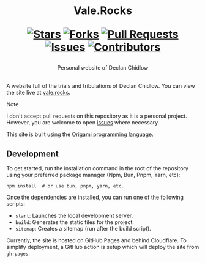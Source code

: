 <div align="center">
<h1>
  Vale.Rocks
  
  [![Stars](https://img.shields.io/github/stars/DeclanChidlow/vale.rocks?style=flat-square&logoColor=white)](https://github.com/DeclanChidlow/vale.rocks/stargazers)
  [![Forks](https://img.shields.io/github/forks/DeclanChidlow/vale.rocks?style=flat-square&logoColor=white)](https://github.com/DeclanChidlow/vale.rocks/network/members)
  [![Pull Requests](https://img.shields.io/github/issues-pr/DeclanChidlow/vale.rocks?style=flat-square&logoColor=white)](https://github.com/DeclanChidlow/vale.rocks/pulls)
  [![Issues](https://img.shields.io/github/issues/DeclanChidlow/vale.rocks?style=flat-square&logoColor=white)](https://github.com/DeclanChidlow/vale.rocks/issues)
  [![Contributors](https://img.shields.io/github/contributors/DeclanChidlow/vale.rocks?style=flat-square&logoColor=white)](https://github.com/DeclanChidlow/vale.rocks/graphs/contributors)
</h1>
Personal website of Declan Chidlow
</div>
<br/>

A website full of the trials and tribulations of Declan Chidlow. You can view the site live at [vale.rocks](https://vale.rocks).

> [!NOTE]
> I don't accept pull requests on this repository as it is a personal project. However, you are welcome to open [issues](https://github.com/DeclanChidlow/vale.rocks/issues) where necessary.

This site is built using the [Origami programming language](https://weborigami.org).

## Development

To get started, run the installation command in the root of the repository using your preferred package manager (Npm, Bun, Pnpm, Yarn, etc):

```console
npm install  # or use bun, pnpm, yarn, etc.
```

Once the dependencies are installed, you can run one of the following scripts:

- `start`: Launches the local development server.
- `build`: Generates the static files for the project.
- `sitemap`: Creates a sitemap (run after the build script).

Currently, the site is hosted on GitHub Pages and behind Cloudflare. To simplify deployment, a GitHub action is setup which will deploy the site from [`gh-pages`](https://github.com/DeclanChidlow/vale.rocks/tree/gh-pages).
